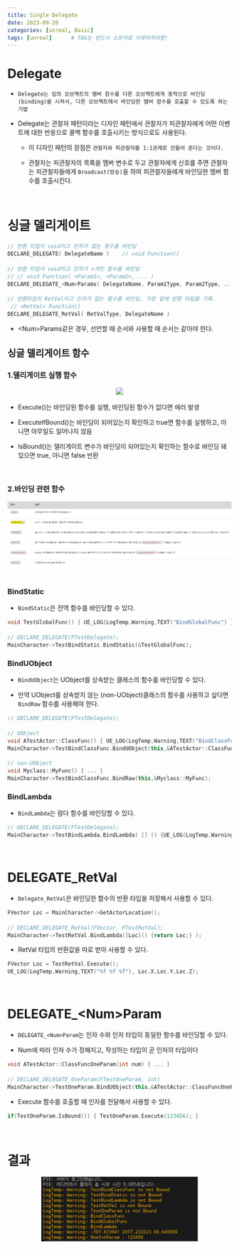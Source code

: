 ```yaml
---
title: Single Delegate
date: 2023-09-20
categories: [unreal, Basic]
tags: [unreal]		# TAG는 반드시 소문자로 이루어져야함!
---
```


Delegate
================

* `Delegate는 임의 오브젝트의 멤버 함수를 다른 오브젝트에게 동적으로 바인딩(binding)을 시켜서, 다른 오브젝트에서 바인딩한 멤버 함수를 호출할 수 있도록 하는 기법`

* Delegate는 관찰자 패턴이라는 디자인 패턴에서 관찰자가 피관찰자에게 어떤 이벤트에 대한 반응으로 콜백 함수를 호출시키는 방식으로도 사용된다.

  * 이 디자인 패턴의 장점은 `관찰자와 피관찰자를 1:1관계로 만들어 준다는 것이다.`

  * 관찰자는 피관찰자의 목록을 멤버 변수로 두고 관찰자에게 신호를 주면 관찰자는 피관찰자들에게 `Broadcast(방송)`을 하여 피관찰자들에게 바인딩한 멤버 함수를 호출시킨다.


<br>

**싱글 델리게이트** 
============

```c++
// 반환 타입이 void이고 인자가 없는 함수를 바인딩
DECLARE_DELEGATE( DelegateName )    // void Function()

// 반환 타입이 void이고 인자가 n개인 함수를 바인딩	
// // void Function( <Param1>, <Param2>, ... )
DECLARE_DELEGATE_<Num>Params( DelegateName, Param1Type, Param2Type, ... )  

// 반환타입이 RetVal이고 인자가 없는 함수를 바인딩, 가장 앞에 반환 타입을 기록.
 // <RetVal> Function()
DECLARE_DELEGATE_RetVal( RetValType, DelegateName ) 
```

* \<Num>Params같은 경우, 선언할 때 순서와 사용할 때 순서는 같아야 한다.


## **싱글 델리게이트 함수**

### 1.델리게이트 실행 함수


<center><img src="./../../../assets/img/Unreal/Term/Single Delegate/Delegate Execute
.png" style="width: 80%; height: auto;"></center>


* Execute()는 바인딩된 함수를 실행, 바인딩된 함수가 없다면 에러 발생

* ExecuteIfBound()는 바인딩이 되어있는지 확인하고 true면 함수를 실행하고, 아니면 아무일도 일어나지 않음

* IsBound()는 델리게이트 변수가 바인딩이 되어있는지 확인하는 함수로 바인딩 돼 있으면 true, 아니면 false 반환


<br>



### 2.바인딩 관련 함수

<center><img src="./../../../assets/img/Unreal/Term/Single Delegate/SingleDelegateFunc.png" style="width: 100%; height: auto;"></center>

<br>

### **BindStatic**

* `BindStatic`은 전역 함수를 바인딩할 수 있다.

```c++
void TestGlobalFunc() { UE_LOG(LogTemp,Warning,TEXT("BindGlobalFunc") }

// DECLARE_DELEGATE(FTestDelegate); 
MainCharacter->TestBindStatic.BindStatic(&TestGlobalFunc);
```

### **BindUObject**

* `BindUObject`는 UObject를 상속받는 클래스의 함수를 바인딩할 수 있다.

* 만약 UObject를 상속받지 않는 (non-UObject)클래스의 함수를 사용하고 싶다면 `BindRaw` 함수를 사용해야 한다.

```c++
// DECLARE_DELEGATE(FTestDelegate); 

// UObject
void ATestActor::ClassFunc() { UE_LOG(LogTemp,Warning,TEXT("BindClassFunc") }
MainCharacter->TestBindClassFunc.BindUObject(this,&ATestActor::ClassFunc);

// non-UObject
void Myclass::MyFunc() { ... }
MainCharacter->TestBindClassFunc.BindRaw(this,&Myclass::MyFunc);
```

### **BindLambda**

* `BindLambda`는 람다 함수를 바인딩할 수 있다.

```c++
// DECLARE_DELEGATE(FTestDelegate); 
MainCharacter->TestBindLambda.BindLambda( [] () {UE_LOG(LogTemp,Warning,TEXT("BindLambda"))} );
```

<br>

**DELEGATE_RetVal**
=========

* `Delegate_RetVal`은 바인딩한 함수의 반환 타입을 저장해서 사용할 수 있다.

```c++
FVector Loc = MainCharacter->GetActorLocation();

// DECLARE_DELEGATE_RetVal(FVector, FTestRetVal);
MainCharacter->TestRetVal.BindLambda([Loc]() {return Loc;} );
```

* RetVal 타입의 반환값을 따로 받아 사용할 수 있다.

```c++
FVector Loc = TestRetVal.Execute();
UE_LOG(LogTemp,Warning,TEXT("%f %f %f"), Loc.X,Loc.Y,Loc.Z);
```

<br>

**DELEGATE_\<Num>Param**
==========

* `DELEGATE_<Num>Param`는 인자 수와 인자 타입이 동일한 함수를 바인딩할 수 있다.

* Num에 따라 인자 수가 정해지고, 작성하는 타입이 곧 인자의 타입이다
  
```c++
void ATestActor::ClassFuncOneParam(int num) { ... }

// DECLARE_DELEGATE_OneParam(FTestOneParam, int)
MainCharacter->TestOneParam.BindUObject(this,&ATestActor::ClassFuncOneParam);
```

* Execute 함수를 호출할 때 인자를 전달해서 사용할 수 있다.

```c++
if(TestOneParam.IsBound()) { TestOneParam.Execute(123456); }
```

<br>

# 결과

<center><img src="./../../../assets/img/Unreal/Term/Single Delegate/SingleDelegate.png" style="width: 70%; height: auto;"></center>



